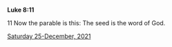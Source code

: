 **Luke 8:11**

11 Now the parable is this: The seed is the word of God.

[Saturday 25-December, 2021](https://t.me/s/daily_scripture)
